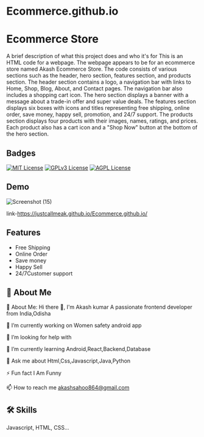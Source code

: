 # Ecommerce.github.io

# Ecommerce Store

A brief description of what this project does and who it's for
This is an HTML code for a webpage. The webpage appears to be for an ecommerce store named Akash Ecommerce Store. The code consists of various sections such as the header, hero section, features section, and products section. The header section contains a logo, a navigation bar with links to Home, Shop, Blog, About, and Contact pages. The navigation bar also includes a shopping cart icon. The hero section displays a banner with a message about a trade-in offer and super value deals. The features section displays six boxes with icons and titles representing free shipping, online order, save money, happy sell, promotion, and 24/7 support. The products section displays four products with their images, names, ratings, and prices. Each product also has a cart icon and a "Shop Now" button at the bottom of the hero section.

## Badges



[![MIT License](https://img.shields.io/badge/License-MIT-green.svg)](https://choosealicense.com/licenses/mit/)
[![GPLv3 License](https://img.shields.io/badge/License-GPL%20v3-yellow.svg)](https://opensource.org/licenses/)
[![AGPL License](https://img.shields.io/badge/license-AGPL-blue.svg)](http://www.gnu.org/licenses/agpl-3.0)


## Demo
![Screenshot (15)](https://user-images.githubusercontent.com/124589293/230000463-cff57201-b793-4ba3-a4c2-0d75f0697163.png)

link-https://justcallmeak.github.io/Ecommerce.github.io/
## Features

- Free Shipping
- Online Order
- Save money
- Happy Sell
- 24/7Customer support





## 🚀 About Me
💫 About Me:
Hi there 👋, I'm Akash kumar A passionate frontend developer from India,Odisha

🔭 I’m currently working on Women safety android app

🤝 I’m looking for help with

🌱 I’m currently learning Android,React,Backend,Database

💬 Ask me about Html,Css,Javascript,Java,Python

⚡ Fun fact I Am Funny

📫 How to reach me akashsahoo864@gmail.com

## 🛠 Skills
Javascript, HTML, CSS...

